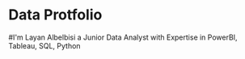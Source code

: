 # Data Protfolio 

#I'm Layan Albelbisi a Junior Data Analyst with Expertise in PowerBI, Tableau, SQL, Python 

